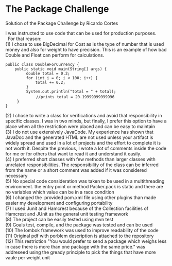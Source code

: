 # The Package Challenge

Solution of the Package Challenge by Ricardo Cortes

I was instructed to use code that can be used for production purposes.<br> 
For that reason:<br>
(1) I chose to use BigDecimal for Cost as is the type of number that is used money and also for weight to have precision. This is an example of how bad Double and Float can perform for calculations.<br>

`public class DoubleForCurrency {`<br>
`    public static void main(String[] args) {`<br>
`         double total = 0.2;`<br>
`         for (int i = 0; i < 100; i++) {`<br>
`             total += 0.2;`<br>
`         }`<br>
`         System.out.println("total = " + total); `<br>       
`          //prints total = 20.19999999999996`<br>
`     }`<br>
`}`<br>

(2) I chose to write a class for verifications and avoid that responsibility in specific classes. I was in two minds, but finally, I prefer this option to have a place when all the restriction were placed and can be easy to maintain<br>
(3) I do not use extensively JavaCode. My experience has shown that JavaDoc and the generated HTML are not used unless your artifact is widely spread and used in a lot of projects and the effort to complete it is not worth it. Despite the previous, I wrote a lot of comments inside the code for me or for others that want to read it and understand it easily. <br>
(4) I preferred short classes with few methods than larger classes with unrelated responsibilities. The responsibility of the class can be inferred from the name or a short comment was added if it was considered necessary<br>
(5) No special code consideration was taken to be used in a multithreading environment. the entry point or method Packer.pack is static and there are no variables which value can be in a race condition<br>
(6) I changed the  provided pom.xml file using other plugins than made easier my development and configuring portability <br>
(7) I used Junit and Hamcrest because of the Collection facilities of Hamcrest and JUnit as the general unit testing framework<br>
(8) The project can be easily tested using mvn test <br>
(9) Goals test, compile, and the package was tested and can be used <br>
(10) The lombok framework was used to improve readability of the code<br>
(11) Original pdf with porblem description is attached to the repository<br>
(12) This restriction "You would prefer to send a package which weighs less in case there is more than one package with the
same price." was addreseed using the gready principle to pick the things that have more vaule per weight unit
